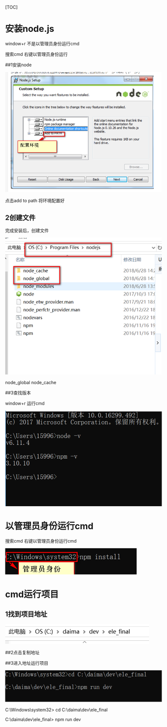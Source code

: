 [TOC]

# 安装node.js

window+r 不是以管理员身份运行cmd

搜索cmd 右键以管理员身份运行



##1安装node

![123](https://raw.githubusercontent.com/hechaofan/imgMarkdown/master/1530168175400.png)

点击add to path  将环境配置好 



## 2创建文件

完成安装后，创建文件

![1530168283368](https://raw.githubusercontent.com/hechaofan/imgMarkdown/master/1530168283368.png)

node_global
node_cache



##3查找版本

window+r 运行cmd

![1530168425952](https://raw.githubusercontent.com/hechaofan/imgMarkdown/master/1530168425952.png)





# 以管理员身份运行cmd

搜索cmd 右键以管理员身份运行cmd

![1530168738242](https://raw.githubusercontent.com/hechaofan/imgMarkdown/master/1530168738242.png)







# cmd运行项目



## 1找到项目地址

![1530168867417](https://raw.githubusercontent.com/hechaofan/imgMarkdown/master/1530168867417.png)



##2点击复制地址



##3进入地址运行项目

![1530168960435](https://raw.githubusercontent.com/hechaofan/imgMarkdown/master/1530168960435.png)

C:\Windows\system32>    cd C:\daima\dev\ele_final

C:\daima\dev\ele_final>    npm run dev